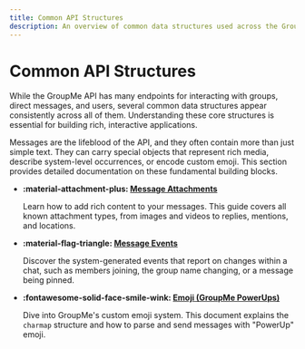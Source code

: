 ```yaml
---
title: Common API Structures
description: An overview of common data structures used across the GroupMe API, such as attachments, events, and emoji.
---
```


# Common API Structures

While the GroupMe API has many endpoints for interacting with groups, direct messages, and users, several common data structures appear consistently across all of them. Understanding these core structures is essential for building rich, interactive applications.

Messages are the lifeblood of the API, and they often contain more than just simple text. They can carry special objects that represent rich media, describe system-level occurrences, or encode custom emoji. This section provides detailed documentation on these fundamental building blocks.

<div class="grid cards" markdown>

-   **:material-attachment-plus: [Message Attachments](attachments.md)**
    
    Learn how to add rich content to your messages. This guide covers all known attachment types, from images and videos to replies, mentions, and locations.

-   **:material-flag-triangle: [Message Events](events.md)**
    
    Discover the system-generated events that report on changes within a chat, such as members joining, the group name changing, or a message being pinned.

-   **:fontawesome-solid-face-smile-wink: [Emoji (GroupMe PowerUps)](emoji.md)**
    
    Dive into GroupMe's custom emoji system. This document explains the `charmap` structure and how to parse and send messages with "PowerUp" emoji.

</div>